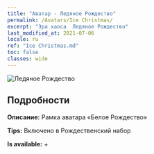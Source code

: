```yaml
---
title: "Аватар - Ледяное Рождество"
permalink: /Avatars/Ice Christmas/
excerpt: "Эра хаоса  Ледяное Рождество"
last_modified_at: 2021-07-06
locale: ru
ref: "Ice Christmas.md"
toc: false
classes: wide
---
```

 ![Ледяное Рождество](/images/a/avatarFrame_48.png)

## Подробности

 **Описание:** Рамка аватара «Белое Рождество» 

 **Tips:** Включено в Рождественский набор 

 **Is available:**  + 

